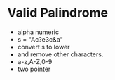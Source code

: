 # Valid Palindrome
- alpha numeric
- s = "Ac?e3c&a"
- convert s to lower
- and remove other characters.
- a-z,A-Z,0-9
- two pointer
